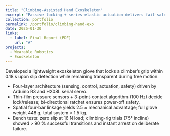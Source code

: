```yaml
---
title: "Climbing-Assisted Hand Exoskeleton"
excerpt: "Passive locking + series-elastic actuation delivers fail-safe grip and transparent free motion for climbers."
collection: portfolio
permalink: /portfolio/climbing-hand-exo
date: 2025-01-30
links:
  - label: Final Report (PDF)
    url: "#"
projects:
  - Wearable Robotics
  - Exoskeleton
---
```


Developed a lightweight exoskeleton glove that locks a climber’s grip within 0.18 s upon slip detection while remaining transparent during free motion.

* Four-layer architecture (sensing, control, actuation, safety) driven by Arduino R3 and HX08L serial servo.
* Thin-film pressure sensors + 3-point-contact algorithm (100 Hz) decide lock/release; bi-directional ratchet ensures power-off safety.
* Spatial four-bar linkage yields 2.5 × mechanical advantage; full glove weight 448 g, total system < 1.5 kg.
* Bench tests: zero slip at 16 N load; climbing-rig trials (75° incline) showed > 90 % successful transitions and instant arrest on deliberate failure. 